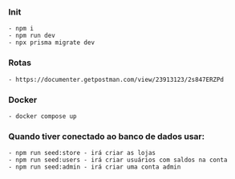 ### Init
    - npm i
    - npm run dev
    - npx prisma migrate dev

### Rotas
    - https://documenter.getpostman.com/view/23913123/2s847ERZPd

### Docker
    - docker compose up

### Quando tiver conectado ao banco de dados usar:
    - npm run seed:store - irá criar as lojas
    - npm run seed:users - irá criar usuários com saldos na conta
    - npm run seed:admin - irá criar uma conta admin
